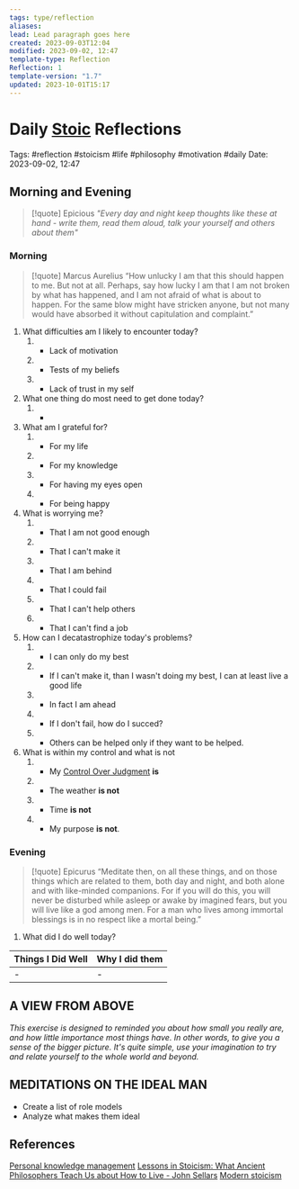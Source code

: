 ```yaml
---
tags: type/reflection
aliases: 
lead: Lead paragraph goes here
created: 2023-09-03T12:04
modified: 2023-09-02, 12:47
template-type: Reflection
Reflection: 1
template-version: "1.7"
updated: 2023-10-01T15:17
---
```



# Daily [Stoic](Stoicism.md) Reflections

Tags:  #reflection #stoicism #life #philosophy #motivation #daily
Date: 2023-09-02, 12:47

## Morning and Evening

> [!quote] Epicious 
> _"Every day and night keep thoughts like these at hand - write them, 
> read them aloud, talk your yourself and others about them"_


### Morning

> [!quote] Marcus Aurelius
> “How unlucky I am that this should happen to me. But not at all. Perhaps, say 
> how lucky I am that I am not broken by what has happened, and I am not 
> afraid  of what is about to happen. For the same blow might have stricken 
> anyone, but not many would have absorbed it without capitulation 
> and complaint.”

1. What difficulties am I likely to encounter today?
	1. - Lack of motivation
	2. - Tests of my beliefs 
	3. - Lack of trust in my self
2. What one thing do most need to get done today?
	1. - 
3. What am I grateful for?
	1. - For my life
	2. - For my knowledge 
	3. - For having my eyes open 
	4. - For being happy 
4. What is worrying me?
	1. - That I am not good enough 
	2. - That I can't make it 
	3. - That I am behind
	4. - That I could fail
	5. - That I can't help others 
	6. - That I can't find a job
5. How can I decatastrophize today's problems?
	1. - I can only do my best 
	2. - If I can't make it, than I wasn't doing my best, I can at least live a good life
	3.  - In fact I am ahead 
	4. - If I don't fail, how do I succed?
	5. - Others can be helped only if they want to be helped. 
6. What is within my control and what is not
	1. - My [Control Over Judgment](Control%20Over%20Judgment.md) **is**
	2. - The weather **is not**
	3. - Time **is not**
	4. - My purpose **is not**. 


### Evening

> [!quote]  Epicurus
> “Meditate then, on all these things, and on those things which are related 
> to them, both day and night, and both alone and with like-minded 
> companions. For if you will do this, you will never be disturbed while 
> asleep or awake by imagined fears, but you will live like a god among 
> men. For a man who lives among immortal blessings is in no respect 
> like a mortal being.”

1. What did I do well today?

| Things I Did Well | Why I did them |
| ------------------- | ---------------- |
| -                 | -              |

## A VIEW FROM ABOVE

_This exercise is designed to reminded you about how small you really are, and how little importance most things have. In other words, to give you a sense of the bigger picture. It's quite simple, use your imagination to try and relate yourself to the whole world and beyond._

## MEDITATIONS ON THE IDEAL MAN

- Create a list of role models 
- Analyze what makes them ideal 

## References

[Personal knowledge management](Personal%20knowledge%20management.md)
[Lessons in Stoicism: What Ancient Philosophers Teach Us about How to Live - John Sellars](https://books.google.cz/books/about/Lessons_in_Stoicism.html?id=ky84zQEACAAJ&redir_esc=y)
[Modern stoicism](https://modernstoicism.com/)


